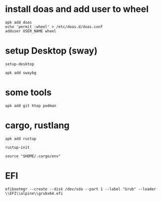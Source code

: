 
# install doas and add user to wheel
```
apk add doas 
echo 'permit :wheel' > /etc/doas.d/doas.conf 
adduser USER_NAME wheel
```

# setup Desktop (sway)
```
setup-desktop
```
```
apk add swaybg
```


# some tools
```
apk add git htop podman
```

# cargo, rustlang
```
apk add rustup
```
```
rustup-init
```
```
source "$HOME/.cargo/env"
```

# EFI
```
efibootmgr --create --disk /dev/sda --part 1 --label "Grub" --loader \\EFI\\alpine\\grubx64.efi 
```



